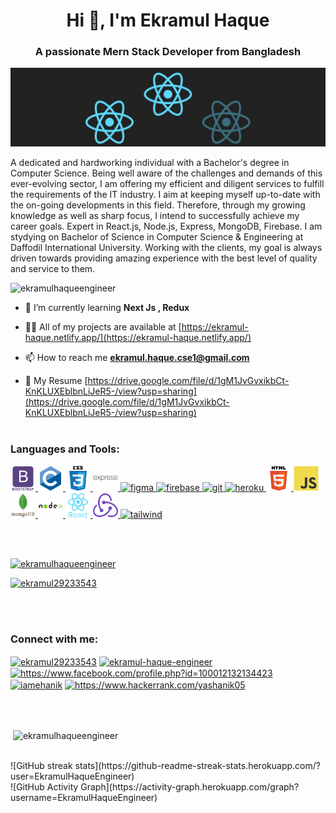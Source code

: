 <h1 align="center">Hi 👋, I'm Ekramul Haque</h1>
<h3 align="center">A passionate Mern Stack Developer from Bangladesh</h3>

![I am a Mern Stack Web Developer](https://raw.githubusercontent.com/Abdullah-Al-Akash/Abdullah-Al-Akash/main/react-bg.png)

<p>A dedicated and hardworking individual with a Bachelor's degree in Computer Science. Being well aware of the challenges and demands of this ever-evolving sector, I am offering my efficient and diligent services to fulfill the requirements of the IT industry. I aim at keeping myself up-to-date with the on-going developments in this field. Therefore, through my growing knowledge as well as sharp focus, I intend to successfully achieve my career goals. Expert in React.js, Node.js, Express, MongoDB, Firebase. I am stydying on Bachelor of Science in Computer Science & Engineering at Daffodil International University. Working with the clients, my goal is always driven towards providing amazing experience with the best level of quality and service to them.</p>
<p align="left"> <img src="https://komarev.com/ghpvc/?username=ekramulhaqueengineer&label=Profile%20views&color=0e75b6&style=flat" alt="ekramulhaqueengineer" /> </p>

- 🌱 I’m currently learning **Next Js , Redux**

- 👨‍💻 All of my projects are available at [https://ekramul-haque.netlify.app/](https://ekramul-haque.netlify.app/)

- 📫 How to reach me **ekramul.haque.cse1@gmail.com**

- 📄 My Resume [https://drive.google.com/file/d/1gM1JvGvxikbCt-KnKLUXEblbnLiJeR5-/view?usp=sharing](https://drive.google.com/file/d/1gM1JvGvxikbCt-KnKLUXEblbnLiJeR5-/view?usp=sharing)
<br><br>

<h3 align="left">Languages and Tools:</h3>
<p align="left"> <a href="https://getbootstrap.com" target="_blank" rel="noreferrer"> <img src="https://raw.githubusercontent.com/devicons/devicon/master/icons/bootstrap/bootstrap-plain-wordmark.svg" alt="bootstrap" width="40" height="40"/> </a> <a href="https://www.cprogramming.com/" target="_blank" rel="noreferrer"> <img src="https://raw.githubusercontent.com/devicons/devicon/master/icons/c/c-original.svg" alt="c" width="40" height="40"/> </a> <a href="https://www.w3schools.com/css/" target="_blank" rel="noreferrer"> <img src="https://raw.githubusercontent.com/devicons/devicon/master/icons/css3/css3-original-wordmark.svg" alt="css3" width="40" height="40"/> </a> <a href="https://expressjs.com" target="_blank" rel="noreferrer"> <img src="https://raw.githubusercontent.com/devicons/devicon/master/icons/express/express-original-wordmark.svg" alt="express" width="40" height="40"/> </a> <a href="https://www.figma.com/" target="_blank" rel="noreferrer"> <img src="https://www.vectorlogo.zone/logos/figma/figma-icon.svg" alt="figma" width="40" height="40"/> </a> <a href="https://firebase.google.com/" target="_blank" rel="noreferrer"> <img src="https://www.vectorlogo.zone/logos/firebase/firebase-icon.svg" alt="firebase" width="40" height="40"/> </a> <a href="https://git-scm.com/" target="_blank" rel="noreferrer"> <img src="https://www.vectorlogo.zone/logos/git-scm/git-scm-icon.svg" alt="git" width="40" height="40"/> </a> <a href="https://heroku.com" target="_blank" rel="noreferrer"> <img src="https://www.vectorlogo.zone/logos/heroku/heroku-icon.svg" alt="heroku" width="40" height="40"/> </a> <a href="https://www.w3.org/html/" target="_blank" rel="noreferrer"> <img src="https://raw.githubusercontent.com/devicons/devicon/master/icons/html5/html5-original-wordmark.svg" alt="html5" width="40" height="40"/> </a> <a href="https://developer.mozilla.org/en-US/docs/Web/JavaScript" target="_blank" rel="noreferrer"> <img src="https://raw.githubusercontent.com/devicons/devicon/master/icons/javascript/javascript-original.svg" alt="javascript" width="40" height="40"/> </a> <a href="https://www.mongodb.com/" target="_blank" rel="noreferrer"> <img src="https://raw.githubusercontent.com/devicons/devicon/master/icons/mongodb/mongodb-original-wordmark.svg" alt="mongodb" width="40" height="40"/> </a> <a href="https://nodejs.org" target="_blank" rel="noreferrer"> <img src="https://raw.githubusercontent.com/devicons/devicon/master/icons/nodejs/nodejs-original-wordmark.svg" alt="nodejs" width="40" height="40"/> </a> <a href="https://reactjs.org/" target="_blank" rel="noreferrer"> <img src="https://raw.githubusercontent.com/devicons/devicon/master/icons/react/react-original-wordmark.svg" alt="react" width="40" height="40"/> </a> <a href="https://redux.js.org" target="_blank" rel="noreferrer"> <img src="https://raw.githubusercontent.com/devicons/devicon/master/icons/redux/redux-original.svg" alt="redux" width="40" height="40"/> </a> <a href="https://tailwindcss.com/" target="_blank" rel="noreferrer"> <img src="https://www.vectorlogo.zone/logos/tailwindcss/tailwindcss-icon.svg" alt="tailwind" width="40" height="40"/> </a> </p>
<br><br>
<p align="left"> <a href="https://github.com/ryo-ma/github-profile-trophy"><img src="https://github-profile-trophy.vercel.app/?username=ekramulhaqueengineer" alt="ekramulhaqueengineer" /></a> </p>
 <p align="left"> <a href="https://ekramul-haque.netlify.app/" target="blank"><img style="width:200px" src="https://www.financial-expert.co.uk/wp-content/uploads/2019/09/My-Portfolio.png" alt="ekramul29233543" /></a> </p>
<br><br>
<h3 align="left">Connect with me:</h3>
<p align="left">
<a  href="https://twitter.com/ekramul29233543" target="blank"><img  align="center" src="https://raw.githubusercontent.com/rahuldkjain/github-profile-readme-generator/master/src/images/icons/Social/twitter.svg" alt="ekramul29233543" height="30" width="40" /></a>
<a href="https://linkedin.com/in/ekramul-haque-engineer" target="blank"><img align="center" src="https://raw.githubusercontent.com/rahuldkjain/github-profile-readme-generator/master/src/images/icons/Social/linked-in-alt.svg" alt="ekramul-haque-engineer" height="30" width="40" /></a>
<a href="https://fb.com/https://www.facebook.com/profile.php?id=100012132134423" target="blank"><img align="center" src="https://raw.githubusercontent.com/rahuldkjain/github-profile-readme-generator/master/src/images/icons/Social/facebook.svg" alt="https://www.facebook.com/profile.php?id=100012132134423" height="30" width="40" /></a>
<a href="https://instagram.com/iamehanik" target="blank"><img align="center" src="https://raw.githubusercontent.com/rahuldkjain/github-profile-readme-generator/master/src/images/icons/Social/instagram.svg" alt="iamehanik" height="30" width="40" /></a>
<a href="https://www.hackerrank.com/https://www.hackerrank.com/yashanik05" target="blank"><img align="center" src="https://raw.githubusercontent.com/rahuldkjain/github-profile-readme-generator/master/src/images/icons/Social/hackerrank.svg" alt="https://www.hackerrank.com/yashanik05" height="30" width="40" /></a>
</p>

<br><br>

<p>&nbsp;<img align="center" src="https://github-readme-stats.vercel.app/api?username=ekramulhaqueengineer&show_icons=true&locale=en" alt="ekramulhaqueengineer" /></p>
<br>
![GitHub streak stats](https://github-readme-streak-stats.herokuapp.com/?user=EkramulHaqueEngineer) 
<br>
![GitHub Activity Graph](https://activity-graph.herokuapp.com/graph?username=EkramulHaqueEngineer)  

 
